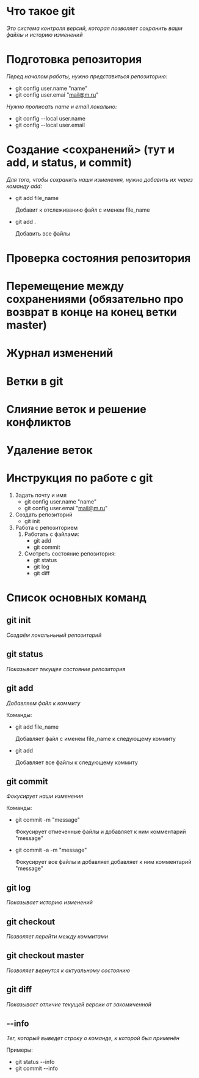 # Что такое git

*Это система контроля версий, которая позволяет сохранить ваши файлы и историю изменений*

# Подготовка репозитория 
*Перед началом работы, нужно представиться репозиторию:*
   * git config user.name "name"
   * git config user.emai "mail@m.ru"

*Нужно прописать name и email локально:*
* git config --local user.name
* git config --local user.email



# Создание <сохранений> (тут и add, и status, и commit)
*Для того, чтобы сохранить наши изменения, нужно добавить их через команду add:*

* git add file_name

    Добавит к отслеживанию файл с именем file_name

* git add .

    Добавить все файлы


# Проверка состояния репозитория 

# Перемещение между сохранениями (обязательно про возврат в конце на конец ветки master)

# Журнал изменений 

# Ветки в git 

# Слияние веток и решение конфликтов 

# Удаление веток

# Инструкция по работе с git
1. Задать почту и имя
   * git config user.name "name"
   * git config user.emai "mail@m.ru"
2. Создать репозиторий
   * git init 
3. Работа с репозиторием 
   1. Работать с файлами:
      * git add
      * git commit 
   2. Смотреть состояние репозитория:
      * git status
      * git log
      * git diff 

# Список основных команд

## git init
*Создаём локальньный репозиторий*

## git status
*Показывает текущее состояние репозитория*

## git add 
*Добавляем файл к коммиту*

Команды:

* git add  file_name

  Добавляет файл с именем file_name к следующему коммиту

* git add 

  Добавляет все файлы к следующему коммиту

## git commit 
*Фокусирует наши изменения*

Команды:
* git commit -m "message"

  Фокусирует отмеченные файлы и добавляет к ним комментарий "message"

* git commit -a -m "message"

  Фокусирует все файлы и добавляет добавляет к ним комментарий "message"

## git log
*Показывает историю изменений*

## git checkout 
*Позволяет перейти между коммитами*

## git checkout master
*Позволяет вернутся к актуальному состоянию*

## git diff
*Показывает отличие текущей версии от закомиченной*

## --info
*Тег, который выведет строку о команде, к которой был применён*

Примеры:
* git status --info
* git commit --info


  

